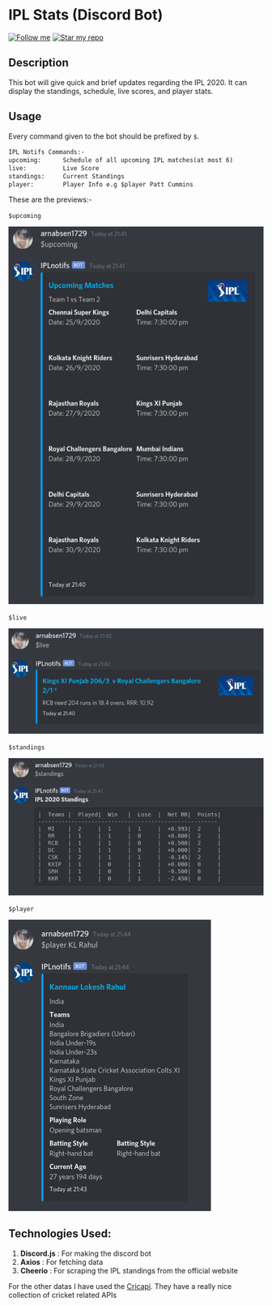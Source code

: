 # IPL Stats (Discord Bot)
[![Follow me](https://img.shields.io/github/followers/arnabsen1729?label=follow%20me&style=for-the-badge)](https://github.com/arnabsen1729)
[![Star my repo](https://img.shields.io/github/stars/arnabsen1729/IPLStats?style=for-the-badge)](https://github.com/arnabsen1729/IPLStats)

## Description

This bot will give quick and brief updates regarding the IPL 2020. It can display the standings, schedule, live scores, and player stats.

## Usage

Every command given to the bot should be prefixed by `$`. 

```
IPL Notifs Commands:-  
upcoming:      Schedule of all upcoming IPL matches(at most 6)
live:          Live Score
standings:     Current Standings
player:        Player Info e.g $player Patt Cummins
```

These are the previews:-

`$upcoming`

![upcoming](assets/ss/upcoming.png)

`$live`

![live](assets/ss/live.png)

`$standings`

![standings](assets/ss/standings.png)

`$player`

![player](assets/ss/player.png)

## Technologies Used:

1. **Discord.js** : For making  the discord bot
2. **Axios** : For fetching data
3. **Cheerio** : For scraping the IPL standings from the official website 

For the other datas I have used the [Cricapi](https://cricapi.com/). They have a really nice collection of cricket related APIs

